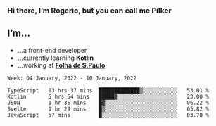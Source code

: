 ### Hi there, I’m Rogerio, but you can call me Pilker

## I’m…
- …a front-end developer
- …currently learning **Kotlin**
- …working at [**Folha de S.Paulo**](https://www.folha.com.br/)

<!--START_SECTION:waka-->
```text
Week: 04 January, 2022 - 10 January, 2022

TypeScript   13 hrs 37 mins  █████████████▒░░░░░░░░░░░   53.01 % 
Kotlin       5 hrs 54 mins   █████▓░░░░░░░░░░░░░░░░░░░   23.00 % 
JSON         1 hr 35 mins    █▓░░░░░░░░░░░░░░░░░░░░░░░   06.22 % 
Svelte       1 hr 29 mins    █▒░░░░░░░░░░░░░░░░░░░░░░░   05.82 % 
JavaScript   57 mins         █░░░░░░░░░░░░░░░░░░░░░░░░   03.70 % 
```
<!--END_SECTION:waka-->
